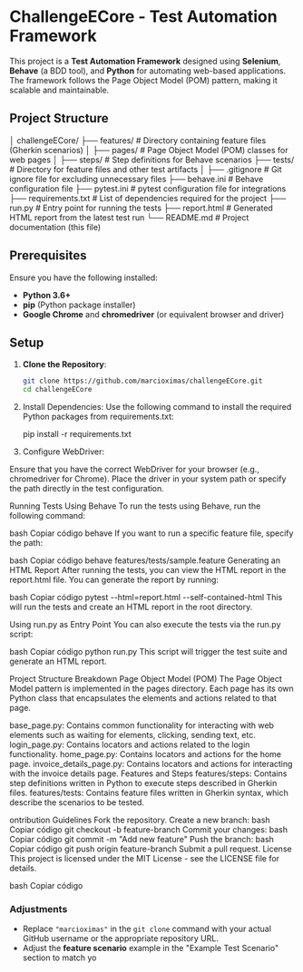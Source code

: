 # ChallengeECore - Test Automation Framework

This project is a **Test Automation Framework** designed using **Selenium**, **Behave** (a BDD tool), and **Python** for automating web-based applications. The framework follows the Page Object Model (POM) pattern, making it scalable and maintainable.

## Project Structure

    

│ challengeECore/ 
    ├── features/ # Directory containing feature files (Gherkin scenarios) │
    ├── pages/ # Page Object Model (POM) classes for web pages │ 
    ├── steps/ # Step definitions for Behave scenarios 
    ├── tests/ # Directory for feature files and other test artifacts │ 
    ├── .gitignore # Git ignore file for excluding unnecessary files 
    ├── behave.ini # Behave configuration file 
    ├── pytest.ini # pytest configuration file for integrations 
    ├── requirements.txt # List of dependencies required for the project 
    ├── run.py # Entry point for running the tests 
    ├── report.html # Generated HTML report from the latest test run 
    └── README.md # Project documentation (this file)

## Prerequisites

Ensure you have the following installed:

- **Python 3.6+**
- **pip** (Python package installer)
- **Google Chrome** and **chromedriver** (or equivalent browser and driver)

## Setup

1. **Clone the Repository**:
   ```bash
   git clone https://github.com/marcioximas/challengeECore.git
   cd challengeECore

2. Install Dependencies: Use the following command to install the required Python packages from requirements.txt:

    pip install -r requirements.txt

3. Configure WebDriver:

Ensure that you have the correct WebDriver for your browser (e.g., chromedriver for Chrome).
Place the driver in your system path or specify the path directly in the test configuration.

Running Tests
Using Behave
To run the tests using Behave, run the following command:

bash
Copiar código
behave
If you want to run a specific feature file, specify the path:

bash
Copiar código
behave features/tests/sample.feature
Generating an HTML Report
After running the tests, you can view the HTML report in the report.html file. You can generate the report by running:

bash
Copiar código
pytest --html=report.html --self-contained-html
This will run the tests and create an HTML report in the root directory.

Using run.py as Entry Point
You can also execute the tests via the run.py script:

bash
Copiar código
python run.py
This script will trigger the test suite and generate an HTML report.

Project Structure Breakdown
Page Object Model (POM)
The Page Object Model pattern is implemented in the pages directory. Each page has its own Python class that encapsulates the elements and actions related to that page.

base_page.py: Contains common functionality for interacting with web elements such as waiting for elements, clicking, sending text, etc.
login_page.py: Contains locators and actions related to the login functionality.
home_page.py: Contains locators and actions for the home page.
invoice_details_page.py: Contains locators and actions for interacting with the invoice details page.
Features and Steps
features/steps: Contains step definitions written in Python to execute steps described in Gherkin files.
features/tests: Contains feature files written in Gherkin syntax, which describe the scenarios to be tested.

ontribution Guidelines
Fork the repository.
Create a new branch:
bash
Copiar código
git checkout -b feature-branch
Commit your changes:
bash
Copiar código
git commit -m "Add new feature"
Push the branch:
bash
Copiar código
git push origin feature-branch
Submit a pull request.
License
This project is licensed under the MIT License - see the LICENSE file for details.

bash
Copiar código

### Adjustments
- Replace `"marcioximas"` in the `git clone` command with your actual GitHub username or the appropriate repository URL.
- Adjust the **feature scenario** example in the "Example Test Scenario" section to match yo